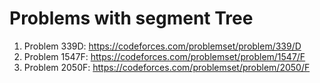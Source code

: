 # Problems with segment Tree

1. Problem 339D: https://codeforces.com/problemset/problem/339/D
2. Problem 1547F: https://codeforces.com/problemset/problem/1547/F
3. Problem 2050F: https://codeforces.com/problemset/problem/2050/F